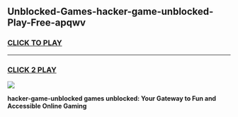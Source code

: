 
## Unblocked-Games-hacker-game-unblocked-Play-Free-apqwv
<h3>
<a href="https://premium76.site?title=hacker-game-unblocked&ref=23A">CLICK TO PLAY</a></h3>
<hr>

<h3>
<a href="https://premium76.site?title=hacker-game-unblocked&ref=23A">CLICK 2 PLAY</a>
  
</h3>

<a href="https://premium76.site?title=hacker-game-unblocked&ref=23A"><img src="https://clearcache.store/games.png"></a>


**hacker-game-unblocked games unblocked: Your Gateway to Fun and Accessible Online Gaming**
